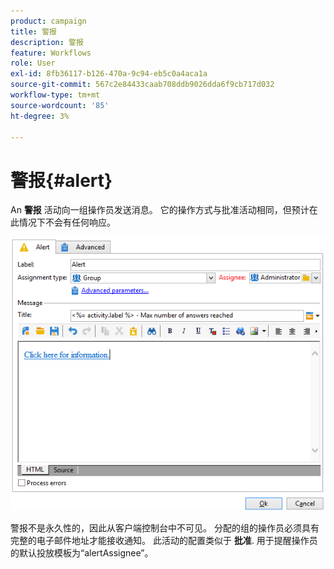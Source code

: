 ```yaml
---
product: campaign
title: 警报
description: 警报
feature: Workflows
role: User
exl-id: 8fb36117-b126-470a-9c94-eb5c0a4aca1a
source-git-commit: 567c2e84433caab708ddb9026dda6f9cb717d032
workflow-type: tm+mt
source-wordcount: '85'
ht-degree: 3%

---
```


# 警报{#alert}



An **警报** 活动向一组操作员发送消息。 它的操作方式与批准活动相同，但预计在此情况下不会有任何响应。

![](assets/edit_alerte.png)

警报不是永久性的，因此从客户端控制台中不可见。 分配的组的操作员必须具有完整的电子邮件地址才能接收通知。 此活动的配置类似于 **批准**. 用于提醒操作员的默认投放模板为“alertAssignee”。

